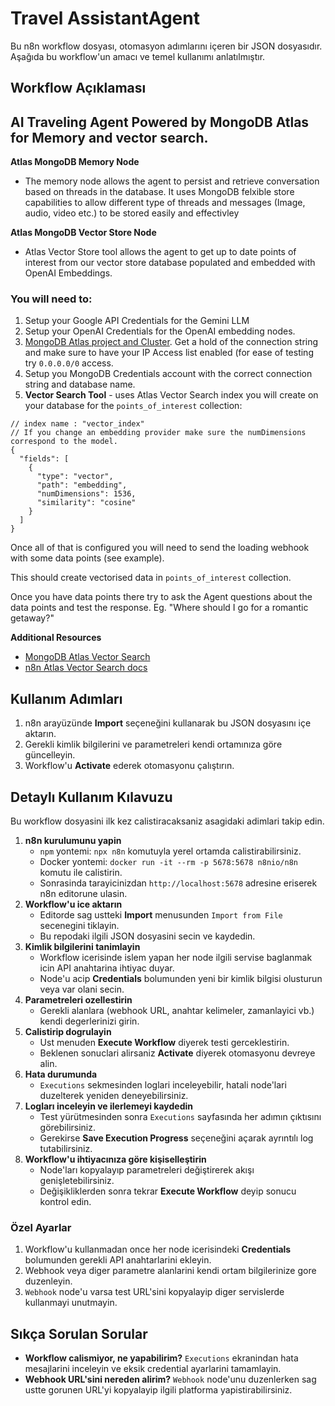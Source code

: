 # Travel AssistantAgent

Bu n8n workflow dosyası, otomasyon adımlarını içeren bir JSON dosyasıdır.
Aşağıda bu workflow'un amacı ve temel kullanımı anlatılmıştır.

## Workflow Açıklaması
## AI Traveling Agent Powered by MongoDB Atlas for Memory and vector search.

**Atlas MongoDB Memory Node**

- The memory node allows the agent to persist and retrieve conversation based on threads in the database. It uses MongoDB felxible store capabilities to allow different type of threads and messages (Image, audio, video etc.) to be stored easily and effectivley 


**Atlas MongoDB Vector Store Node**

- Atlas Vector Store tool allows the agent to get up to date points of interest from our vector store database populated and embedded with OpenAI Embeddings.


### You will need to:
1. Setup your Google API Credentials for the Gemini LLM
2. Setup your OpenAI Credentials for the OpenAI embedding nodes.
3. [MongoDB Atlas project and Cluster](https://www.mongodb.com/docs/atlas/tutorial/create-new-cluster/). Get a hold of the connection string and make sure to have your IP Access list enabled (for ease of testing try `0.0.0.0/0` access.
4. Setup you MongoDB Credentials account with the correct connection string and database name.
5. **Vector Search Tool** - uses Atlas Vector Search index you will create on your database for the `points_of_interest` collection:

```
// index name : "vector_index"
// If you change an embedding provider make sure the numDimensions correspond to the model.
{
  "fields": [
    {
      "type": "vector",
      "path": "embedding",
      "numDimensions": 1536,
      "similarity": "cosine"
    }
  ]
}
```

Once all of that is configured you will need to send the loading webhook with some data points (see example).

This should create vectorised data in  `points_of_interest` collection.

Once you have data points there try to ask the Agent questions about the data points and test the response. Eg. "Where should I go for a romantic getaway?"

**Additional Resources**
- [MongoDB Atlas Vector Search](https://www.mongodb.com/docs/atlas/atlas-vector-search/tutorials/vector-search-quick-start/?utm=n8n.io)
- [n8n Atlas Vector Search docs](https://docs.n8n.io/integrations/builtin/cluster-nodes/root-nodes/n8n-nodes-langchain.vectorstoremongodbatlas?utm=n8n.io)

## Kullanım Adımları
1. n8n arayüzünde **Import** seçeneğini kullanarak bu JSON dosyasını içe aktarın.
2. Gerekli kimlik bilgilerini ve parametreleri kendi ortamınıza göre güncelleyin.
3. Workflow'u **Activate** ederek otomasyonu çalıştırın.
## Detaylı Kullanım Kılavuzu

Bu workflow dosyasini ilk kez calistiracaksaniz asagidaki adimlari takip edin.

1. **n8n kurulumunu yapin**  
   - `npm` yontemi: `npx n8n` komutuyla yerel ortamda calistirabilirsiniz.  
   - Docker yontemi: `docker run -it --rm -p 5678:5678 n8nio/n8n` komutu ile calistirin.  
   - Sonrasinda tarayicinizdan `http://localhost:5678` adresine eriserek n8n editorune ulasin.
2. **Workflow'u ice aktarın**  
   - Editorde sag ustteki **Import** menusunden `Import from File` secenegini tiklayin.  
   - Bu repodaki ilgili JSON dosyasini secin ve kaydedin.
3. **Kimlik bilgilerini tanimlayin**  
   - Workflow icerisinde islem yapan her node ilgili servise baglanmak icin API anahtarina ihtiyac duyar.  
   - Node'u acip **Credentials** bolumunden yeni bir kimlik bilgisi olusturun veya var olani secin.
4. **Parametreleri ozellestirin**  
   - Gerekli alanlara (webhook URL, anahtar kelimeler, zamanlayici vb.) kendi degerlerinizi girin.
5. **Calistirip dogrulayin**  
   - Ust menuden **Execute Workflow** diyerek testi gerceklestirin.  
   - Beklenen sonuclari alirsaniz **Activate** diyerek otomasyonu devreye alin.
6. **Hata durumunda**  
   - `Executions` sekmesinden loglari inceleyebilir, hatali node'lari duzelterek yeniden deneyebilirsiniz.
7. **Logları inceleyin ve ilerlemeyi kaydedin**
   - Test yürütmesinden sonra `Executions` sayfasında her adımın çıktısını görebilirsiniz.
   - Gerekirse **Save Execution Progress** seçeneğini açarak ayrıntılı log tutabilirsiniz.
8. **Workflow'u ihtiyacınıza göre kişiselleştirin**
   - Node'ları kopyalayıp parametreleri değiştirerek akışı genişletebilirsiniz.
   - Değişikliklerden sonra tekrar **Execute Workflow** deyip sonucu kontrol edin.



### Özel Ayarlar
1. Workflow'u kullanmadan once her node icerisindeki **Credentials** bolumunden gerekli API anahtarlarini ekleyin.
2. Webhook veya diger parametre alanlarini kendi ortam bilgilerinize gore duzenleyin.
3. `Webhook` node'u varsa test URL'sini kopyalayip diger servislerde kullanmayi unutmayin.

## Sıkça Sorulan Sorular
* **Workflow calismiyor, ne yapabilirim?** `Executions` ekranindan hata mesajlarini inceleyin ve eksik credential ayarlarini tamamlayin.
* **Webhook URL'sini nereden alirim?** `Webhook` node'unu duzenlerken sag ustte gorunen URL'yi kopyalayip ilgili platforma yapistirabilirsiniz.
